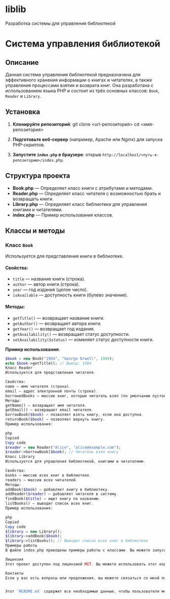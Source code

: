 # liblib
Разработка системы для управления библиотекой
# Система управления библиотекой

## Описание
Данная система управления библиотекой предназначена для эффективного хранения информации о книгах и читателях, а также управления процессами взятия и возврата книг. Она разработана с использованием языка PHP и состоит из трёх основных классов: `Book`, `Reader` и `Library`.

## Установка
1. **Клонируйте репозиторий**:
git clone <url-репозитория>
cd <имя-репозитория>


2. **Подготовьте веб-сервер** (например, Apache или Nginx) для запуска PHP-скриптов.

3. **Запустите `index.php` в браузере**: открыв `http://localhost/<путь-к-репозиторию>/index.php`.

## Структура проекта
- **Book.php** — Определяет класс книги с атрибутами и методами.
- **Reader.php** — Определяет класс читателя с возможностью брать и возвращать книги.
- **Library.php** — Определяет класс библиотеки для управления книгами и читателями.
- **index.php** — Пример использования классов.

## Классы и методы

### Класс `Book`
Используется для представления книги в библиотеке.

#### Свойства:
- `title` — название книги (строка).
- `author` — автор книги (строка).
- `year` — год издания (целое число).
- `isAvailable` — доступность книги (булево значение).

#### Методы:
- `getTitle()` — возвращает название книги.
- `getAuthor()` — возвращает автора книги.
- `getYear()` — возвращает год издания.
- `getAvailability()` — возвращает статус доступности.
- `setAvailability($status)` — изменяет статус доступности книги.

**Пример использования**:
```php
$book = new Book("1984", "George Orwell", 1949);
echo $book->getTitle(); // Вывод: 1984
Класс Reader
Используется для представления читателя.

Свойства:
name — имя читателя (строка).
email — адрес электронной почты (строка).
borrowedBooks — массив книг, которые читатель взял (по умолчанию пустой массив).
Методы:
getName() — возвращает имя читателя.
getEmail() — возвращает email читателя.
borrowBook($book) — позволяет взять книгу, если она доступна.
returnBook($book) — позволяет вернуть книгу.
Пример использования:

php
Copied
Copy code
$reader = new Reader("Alice", "alice@example.com");
$reader->borrowBook($book); // Читатель взял книгу
Класс Library
Используется для управления библиотекой, книгами и читателями.

Свойства:
books — массив всех книг в библиотеке.
readers — массив всех читателей.
Методы:
addBook($book) — добавляет книгу в библиотеку.
addReader($reader) — добавляет читателя в систему.
findBook($title) — ищет книгу по названию.
listBooks() — выводит список всех книг.
Пример использования:

php
Copied
Copy code
$library = new Library();
$library->addBook($book);
$library->listBooks(); // Выводит список всех книг в библиотеке
Примеры работы
В файле index.php приведены примеры работы с классами. Вы можете запускать этот файл в браузере, чтобы увидеть, как устроена работа системы.

Лицензия
Этот проект доступен под лицензией MIT. Вы можете использовать этот код в своих проектах, но оставляйте упоминание о оригинальном авторе.

Контакты
Если у вас есть вопросы или предложения, вы можете связаться со мной по электронной почте: ваш_email@example.com.


Этот `README.md` содержит все необходимые данные, чтобы пользователи могли понять, как работает система, как её установить и использовать, а также информацию о каждом из классов и их методах.
